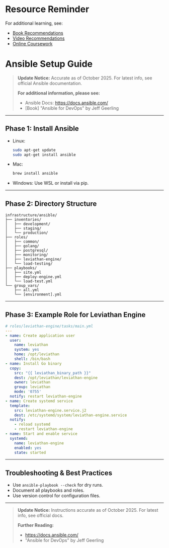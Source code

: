 # Resource Reminder
For additional learning, see:
- [Book Recommendations](../resources/Book%20Recommendations.md)
- [Video Recommendations](../resources/Video%20Recommendations.md)
- [Online Coursework](../resources/Online%20Coursework.md)

# Ansible Setup Guide

> **Update Notice:** Accurate as of October 2025. For latest info, see official Ansible documentation.
> 
> **For additional information, please see:**
> - Ansible Docs: https://docs.ansible.com/
> - [Book] "Ansible for DevOps" by Jeff Geerling

---

## Phase 1: Install Ansible

- Linux:
  ```bash
  sudo apt-get update
  sudo apt-get install ansible
  ```
- Mac:
  ```bash
  brew install ansible
  ```
- Windows: Use WSL or install via pip.

---

## Phase 2: Directory Structure

```
infrastructure/ansible/
├── inventories/
│   ├── development/
│   ├── staging/
│   └── production/
├── roles/
│   ├── common/
│   ├── golang/
│   ├── postgresql/
│   ├── monitoring/
│   ├── leviathan-engine/
│   └── load-testing/
├── playbooks/
│   ├── site.yml
│   ├── deploy-engine.yml
│   └── load-test.yml
└── group_vars/
    ├── all.yml
    └── [environment].yml
```

---

## Phase 3: Example Role for Leviathan Engine

```yaml
# roles/leviathan-engine/tasks/main.yml
---
- name: Create application user
  user:
    name: leviathan
    system: yes
    home: /opt/leviathan
    shell: /bin/bash
- name: Install Go binary
  copy:
    src: "{{ leviathan_binary_path }}"
    dest: /opt/leviathan/leviathan-engine
    owner: leviathan
    group: leviathan
    mode: '0755'
  notify: restart leviathan-engine
- name: Create systemd service
  template:
    src: leviathan-engine.service.j2
    dest: /etc/systemd/system/leviathan-engine.service
  notify: 
    - reload systemd
    - restart leviathan-engine
- name: Start and enable service
  systemd:
    name: leviathan-engine
    enabled: yes
    state: started
```

---

## Troubleshooting & Best Practices
- Use `ansible-playbook --check` for dry runs.
- Document all playbooks and roles.
- Use version control for configuration files.

---

> **Update Notice:** Instructions accurate as of October 2025. For latest info, see official docs.
> 
> **Further Reading:**
> - https://docs.ansible.com/
> - "Ansible for DevOps" by Jeff Geerling
